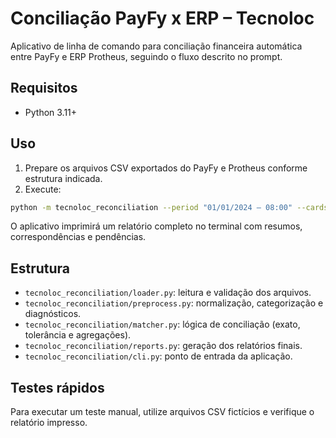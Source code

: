 # Conciliação PayFy x ERP – Tecnoloc

Aplicativo de linha de comando para conciliação financeira automática entre PayFy e ERP Protheus, seguindo o fluxo descrito no prompt.

## Requisitos

- Python 3.11+

## Uso

1. Prepare os arquivos CSV exportados do PayFy e Protheus conforme estrutura indicada.
2. Execute:

```bash
python -m tecnoloc_reconciliation --period "01/01/2024 – 08:00" --cards cartoes.csv --expenses despesas.csv --erp erp.csv
```

O aplicativo imprimirá um relatório completo no terminal com resumos, correspondências e pendências.

## Estrutura

- `tecnoloc_reconciliation/loader.py`: leitura e validação dos arquivos.
- `tecnoloc_reconciliation/preprocess.py`: normalização, categorização e diagnósticos.
- `tecnoloc_reconciliation/matcher.py`: lógica de conciliação (exato, tolerância e agregações).
- `tecnoloc_reconciliation/reports.py`: geração dos relatórios finais.
- `tecnoloc_reconciliation/cli.py`: ponto de entrada da aplicação.

## Testes rápidos

Para executar um teste manual, utilize arquivos CSV fictícios e verifique o relatório impresso.
